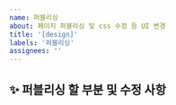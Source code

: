 ```yaml
---
name: 퍼블리싱
about: 페이지 퍼블리싱 및 css 수정 등 UI 변경
title: '[design]'
labels: '퍼블리싱'
assignees: ''
---
```


## ✨ 퍼블리싱 할 부분 및 수정 사항

<br>